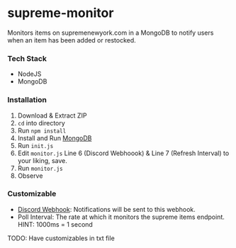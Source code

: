 # supreme-monitor

Monitors items on supremenewyork.com in a MongoDB to notify users when an item has been added or restocked.

### Tech Stack
- NodeJS  
- MongoDB  

### Installation
1. Download & Extract ZIP
2. `cd` into directory
3. Run `npm install`
4. Install and Run [MongoDB](https://docs.mongodb.com/manual/installation/) 
5. Run `init.js`
6. Edit `monitor.js` Line 6 (Discord Webhoook) & Line 7 (Refresh Interval) to your liking, save.
7. Run `monitor.js` 
8. Observe

### Customizable
- [Discord Webhook](https://support.discord.com/hc/en-us/articles/228383668-Intro-to-Webhooks?page=1): Notifications will be sent to this webhook.
- Poll Interval: The rate at which it monitors the supreme items endpoint. HINT: 1000ms = 1 second

TODO: Have customizables in txt file
